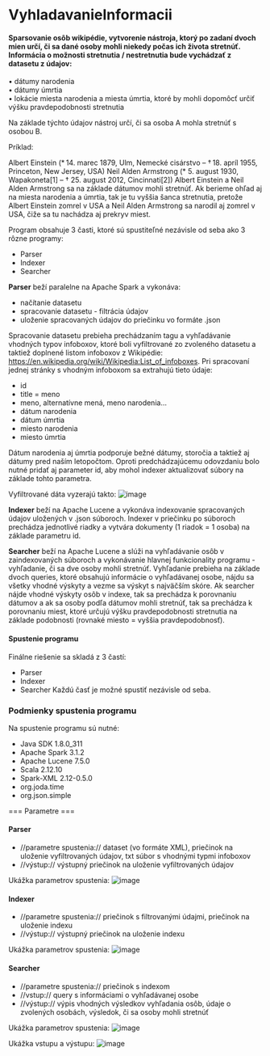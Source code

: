# VyhladavanieInformacii

#### Sparsovanie osôb wikipédie, vytvorenie nástroja, ktorý po zadaní dvoch mien určí, či sa dané osoby mohli niekedy počas ich života stretnúť. Informácia o možnosti stretnutia / nestretnutia bude vychádzať z datasetu z údajov:

• dátumy narodenia<br />
• dátumy úmrtia<br />
• lokácie miesta narodenia a miesta úmrtia, ktoré by mohli dopomôcť určiť výšku pravdepodobnosti stretnutia<br />

Na základe týchto údajov nástroj určí, či sa osoba A mohla stretnúť s osobou B.

Príklad:

Albert Einstein (* 14. marec 1879, Ulm, Nemecké cisárstvo – † 18. apríl 1955, Princeton, New Jersey, USA)
Neil Alden Armstrong (* 5. august 1930, Wapakoneta[1] – † 25. august 2012, Cincinnati[2])
Albert Einstein a Neil Alden Armstrong sa na základe dátumov mohli stretnúť. Ak berieme ohľad aj na miesta narodenia a úmrtia, tak je tu vyššia šanca stretnutia, pretože Albert Einstein zomrel v USA a Neil Alden Armstrong sa narodil aj zomrel v USA, čiže sa tu nachádza aj prekryv miest.

Program obsahuje 3 časti, ktoré sú spustiteľné nezávisle od seba ako 3 rôzne programy:
  - Parser
  - Indexer
  - Searcher

**Parser** beží paralelne na Apache Spark a vykonáva:
  * načítanie datasetu
  * spracovanie datasetu - filtrácia údajov
  * uloženie spracovaných údajov do priečinku vo formáte .json

Spracovanie datasetu prebieha prechádzaním tagu <page> a vyhľadávanie vhodných typov infoboxov, ktoré boli vyfiltrované zo zvoleného datasetu a taktiež doplnené listom infoboxov z Wikipédie: https://en.wikipedia.org/wiki/Wikipedia:List_of_infoboxes. Pri spracovaní jednej stránky s vhodným infoboxom sa extrahujú tieto údaje:
  * id 
  * title = meno
  * meno, alternatívne mená, meno narodenia...
  * dátum narodenia
  * dátum úmrtia
  * miesto narodenia
  * miesto úmrtia

Dátum narodenia aj úmrtia podporuje bežné dátumy, storočia a taktiež aj dátumy pred naším letopočtom. 
Oproti predchádzajúcemu odovzdaniu bolo nutné pridať aj parameter id, aby mohol indexer aktualizovať súbory na základe tohto parametra.

Vyfiltrované dáta vyzerajú takto: 
![image](https://user-images.githubusercontent.com/43440530/173825108-35ca6682-745f-4d6f-babf-2b3eb3ce068f.png)


**Indexer** beží na Apache Lucene a vykonáva indexovanie spracovaných údajov uložených v .json súboroch. Indexer v priečinku po súboroch prechádza jednotlivé riadky a vytvára dokumenty (1 riadok = 1 osoba) na základe parametru id.

**Searcher** beží na Apache Lucene a slúži na vyhľadávanie osôb v zaindexovaných súboroch a vykonávanie hlavnej funkcionality programu - vyhľadanie, či sa dve osoby mohli stretnúť. Vyhľadanie prebieha na základe dvoch queries, ktoré obsahujú informácie o vyhľadávanej osobe, nájdu sa všetky vhodné výskyty a vezme sa výskyt s najväčším skóre. Ak searcher nájde vhodné výskyty osôb v indexe, tak sa prechádza k porovnaniu dátumov a ak sa osoby podľa dátumov mohli stretnúť, tak sa prechádza k porovnaniu miest, ktoré určujú výšku pravdepodobnosti stretnutia na základe podobnosti (rovnaké miesto = vyššia pravdepodobnosť).  

#### Spustenie programu ####

Finálne riešenie sa skladá z 3 častí:
  * Parser
  * Indexer
  * Searcher
Každú časť je možné spustiť nezávisle od seba.

### Podmienky spustenia programu ###

Na spustenie programu sú nutné:
  * Java SDK 1.8.0_311
  * Apache Spark 3.1.2
  * Apache Lucene 7.5.0
  * Scala 2.12.10
  * Spark-XML 2.12-0.5.0
  * org.joda.time
  * org.json.simple

=== Parametre ===

#### Parser ####
  * //parametre spustenia:// dataset (vo formáte XML), priečinok na uloženie vyfiltrovaných údajov, txt súbor s vhodnými typmi infoboxov
  * //výstup:// výstupný priečinok na uloženie vyfiltrovaných údajov

Ukážka parametrov spustenia: 
![image](https://user-images.githubusercontent.com/43440530/173825045-446a1eca-8c62-45cc-9b1e-ee80ebf4fbb8.png)



#### Indexer ####
  * //parametre spustenia:// priečinok s filtrovanými údajmi, priečinok na uloženie indexu
  * //výstup:// výstupný priečinok na uloženie indexu

Ukážka parametrov spustenia: 
![image](https://user-images.githubusercontent.com/43440530/173825163-c1c53f35-dfdb-49c4-b35f-9eccd0ccd053.png)



#### Searcher ####
  * //parametre spustenia:// priečinok s indexom
  * //vstup:// query s informáciami o vyhľadávanej osobe
  * //výstup:// výpis vhodných výsledkov vyhľadania osôb, údaje o zvolených osobách, výsledok, či sa osoby mohli stretnúť

Ukážka parametrov spustenia: 
![image](https://user-images.githubusercontent.com/43440530/173825186-31a779d1-7540-4f5b-9a54-c61e79cf3b09.png)

Ukážka vstupu a výstupu: 
![image](https://user-images.githubusercontent.com/43440530/173825237-bbf5c49f-5ceb-4ed6-ac9f-66fd00c664d9.png)
